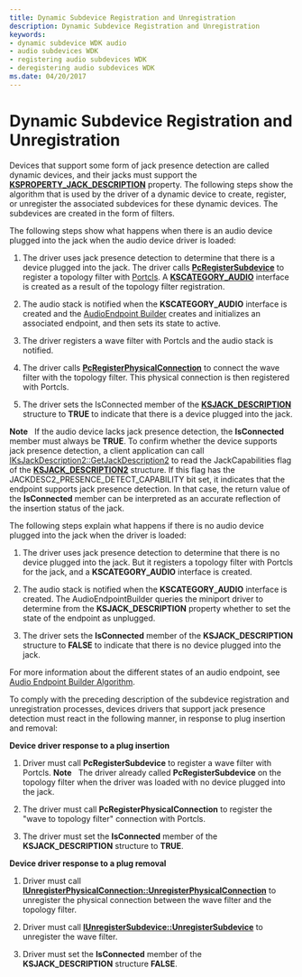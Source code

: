 ```yaml
---
title: Dynamic Subdevice Registration and Unregistration
description: Dynamic Subdevice Registration and Unregistration
keywords:
- dynamic subdevice WDK audio
- audio subdevices WDK
- registering audio subdevices WDK
- deregistering audio subdevices WDK
ms.date: 04/20/2017
---
```


# Dynamic Subdevice Registration and Unregistration


Devices that support some form of jack presence detection are called dynamic devices, and their jacks must support the [**KSPROPERTY\_JACK\_DESCRIPTION**](./ksproperty-jack-description.md) property. The following steps show the algorithm that is used by the driver of a dynamic device to create, register, or unregister the associated subdevices for these dynamic devices. The subdevices are created in the form of filters.

The following steps show what happens when there is an audio device plugged into the jack when the audio device driver is loaded:

1.  The driver uses jack presence detection to determine that there is a device plugged into the jack. The driver calls [**PcRegisterSubdevice**](/windows-hardware/drivers/ddi/portcls/nf-portcls-pcregistersubdevice) to register a topology filter with [Portcls](introduction-to-port-class.md). A [**KSCATEGORY\_AUDIO**](../install/kscategory-audio.md) interface is created as a result of the topology filter registration.

2.  The audio stack is notified when the **KSCATEGORY\_AUDIO** interface is created and the [AudioEndpoint Builder](audio-endpoint-builder-algorithm.md) creates and initializes an associated endpoint, and then sets its state to active.

3.  The driver registers a wave filter with Portcls and the audio stack is notified.

4.  The driver calls [**PcRegisterPhysicalConnection**](/windows-hardware/drivers/ddi/portcls/nf-portcls-pcregisterphysicalconnection) to connect the wave filter with the topology filter. This physical connection is then registered with Portcls.

5.  The driver sets the IsConnected member of the [**KSJACK\_DESCRIPTION**](./ksjack-description.md) structure to **TRUE** to indicate that there is a device plugged into the jack.

**Note**   If the audio device lacks jack presence detection, the **IsConnected** member must always be **TRUE**. To confirm whether the device supports jack presence detection, a client application can call [IKsJackDescription2::GetJackDescription2](/windows/win32/api/devicetopology/nf-devicetopology-iksjackdescription2-getjackdescription2) to read the JackCapabilities flag of the [**KSJACK\_DESCRIPTION2**](./ksjack-description2.md) structure. If this flag has the JACKDESC2\_PRESENCE\_DETECT\_CAPABILITY bit set, it indicates that the endpoint supports jack presence detection. In that case, the return value of the **IsConnected** member can be interpreted as an accurate reflection of the insertion status of the jack.

 

The following steps explain what happens if there is no audio device plugged into the jack when the driver is loaded:

1.  The driver uses jack presence detection to determine that there is no device plugged into the jack. But it registers a topology filter with Portcls for the jack, and a **KSCATEGORY\_AUDIO** interface is created.

2.  The audio stack is notified when the **KSCATEGORY\_AUDIO** interface is created. The AudioEndpointBuilder queries the miniport driver to determine from the **KSJACK\_DESCRIPTION** property whether to set the state of the endpoint as unplugged.

3.  The driver sets the **IsConnected** member of the **KSJACK\_DESCRIPTION** structure to **FALSE** to indicate that there is no device plugged into the jack.

For more information about the different states of an audio endpoint, see [Audio Endpoint Builder Algorithm](audio-endpoint-builder-algorithm.md).

To comply with the preceding description of the subdevice registration and unregistration processes, devices drivers that support jack presence detection must react in the following manner, in response to plug insertion and removal:

**Device driver response to a plug insertion**

1.  Driver must call **PcRegisterSubdevice** to register a wave filter with Portcls.
    **Note**   The driver already called **PcRegisterSubdevice** on the topology filter when the driver was loaded with no device plugged into the jack.

     

2.  The driver must call **PcRegisterPhysicalConnection** to register the "wave to topology filter" connection with Portcls.

3.  The driver must set the **IsConnected** member of the **KSJACK\_DESCRIPTION** structure to **TRUE**.

**Device driver response to a plug removal**

1.  Driver must call [**IUnregisterPhysicalConnection::UnregisterPhysicalConnection**](/windows-hardware/drivers/ddi/portcls/nf-portcls-iunregisterphysicalconnection-unregisterphysicalconnection) to unregister the physical connection between the wave filter and the topology filter.

2.  Driver must call [**IUnregisterSubdevice::UnregisterSubdevice**](/windows-hardware/drivers/ddi/portcls/nf-portcls-iunregistersubdevice-unregistersubdevice) to unregister the wave filter.

3.  Driver must set the **IsConnected** member of the **KSJACK\_DESCRIPTION** structure **FALSE**.

 

